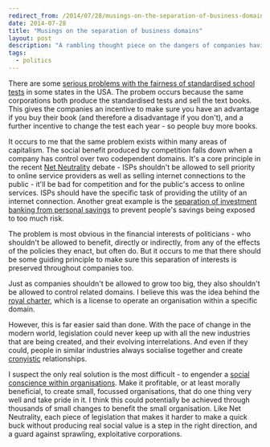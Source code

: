 ```yaml
---
redirect_from: /2014/07/28/musings-on-the-separation-of-business-domains/
date: 2014-07-28
title: "Musings on the separation of business domains"
layout: post
description: "A rambling thought piece on the dangers of companies having their fingers in too many pies."
tags:
  - politics
---
```


There are some [serious problems with the fairness of standardised school tests][atlantic-standardised-tests] in some states in the USA. The probem occurs because the same corporations both produce the standardised tests and sell the text books. This gives the companies an incentive to make sure you have an advantage if you buy their book (and therefore a disadvantage if you don't), and a further incentive to change the test each year - so people buy more books.

It occurs to me that the same problem exists within many areas of capitalism. The social benefit produced by competition falls down when a company has control over two codependent domains. It's a core principle in the recent [Net Neutrality][wikipedia-net-neutrality] debate - ISPs shouldn't be allowed to sell priority to online service providers as well as selling internet connections to the public - it'll be bad for competition and for the public's access to online services. ISPs should have the specific task of providing the utility of an internet connection. Another great example is the [separation of investment banking from personal savings][independent-bank-separation] to prevent people's savings being exposed to too much risk.

The problem is most obvious in the financial interests of politicians - who shouldn't be allowed to benefit, directly or indirectly, from any of the effects of the policies they enact, but often do. But it occurs to me that there should be some guiding principle to make sure this separation of interests is preserved throughout companies too.

Just as companies shouldn't be allowed to grow too big, they also shouldn't be allowed to control related domains. I believe this was the idea behind the [royal charter][wikipedia-charter], which is a license to operate an organisation within a specific domain.

However, this is far easier said than done. With the pace of change in the modern world, legislation could never keep up with all the new industries that are being created, and their evolving interrelations. And even if they could, people in similar industries always socialise together and create [cronyistic][wiki-cronyism] relationships.

I suspect the only real solution is the most difficult - to engender a [social conscience within organisations][wiki-social-enterprise]. Make it profitable, or at least morally beneficial, to create small, focussed organisations, that do one thing very well and take pride in it. I think this could potentially be achieved through thousands of small changes to benefit the small organisation. Like Net Neutrality, each piece of legislation that makes it harder to make a quick buck without producing real social value is a step in the right direction, and a guard against sprawling, exploitative corporations.

[atlantic-standardised-tests]: http://www.theatlantic.com/features/archive/2014/07/why-poor-schools-cant-win-at-standardized-testing/374287/
[wikipedia-charter]: http://en.wikipedia.org/wiki/Royal_charter
[wikipedia-net-neutrality]: http://en.wikipedia.org/wiki/Net_neutrality
[independent-bank-separation]: http://www.independent.co.uk/news/business/news/banks-to-separate-savings-and-investments-in-system-overhaul-2265866.html
[wiki-social-enterprise]: http://en.wikipedia.org/wiki/Social_enterprise
[wiki-cronyism]: http://en.wikipedia.org/wiki/Cronyism
